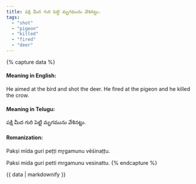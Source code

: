 ```yaml
---
title: పక్షి మీద గురి పెట్టి మృగమును వేశినట్టు.
tags:
  - "shot"
  - "pigeon"
  - "killed"
  - "fired"
  - "deer"
---
```


{% capture data %}
#### Meaning in English:
He aimed at the bird and shot the deer.
He fired at the pigeon and he killed the crow.

#### Meaning in Telugu:
పక్షి మీద గురి పెట్టి మృగమును వేశినట్టు.

#### Romanization:
Pakṣi mīda guri peṭṭi mr̥gamunu vēśinaṭṭu.

Paksi mida guri petti mrgamunu vesinattu.
{% endcapture %}

{{ data | markdownify }}

